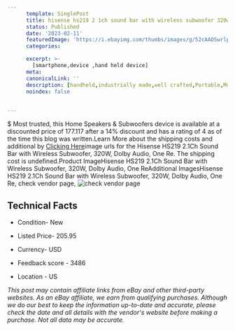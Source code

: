 ```yaml
---
      template: SinglePost
      title: hisense hs219 2 1ch sound bar with wireless subwoofer 320w dolby audio one re
      status: Published
      date: '2023-02-11'
      featuredImage: 'https://i.ebayimg.com/thumbs/images/g/52cAAOSwrlpj17n0/s-l225.jpg'
      categories: 

      excerpt: >-
        [smartphone,device ,hand held device]
      meta:
      canonicalLink: ''
      description: [handheld,industrially made,well crafted,Portable,Mobile,Compact,Convenient,Lightweight,Maneuverable,Man-portable,Miniature,Carriable,Hand-held,Light,Holdable,Transportable,Mobile device,Pocket-sized,On-the-go,Wireless,Cordless,Compact size,Convenient size, smartphone,device ,hand held device]
      noindex: false

        
---
```

$
    Most trusted, this Home Speakers & Subwoofers device is available at a discounted price of 177.117 after a 14% discount and has a rating of 4 as of the time this blog was written.Learn More about the shipping costs and additional by [Clicking Here](https://www.ebay.com/itm/325517030465?hash=item4bca53b441%3Ag%3A52cAAOSwrlpj17n0&mkevt=1&mkcid=1&mkrid=711-53200-19255-0&campid=%253CePNCampaignId%253E&customid=%253CreferenceId%253E&toolid=10049)image urls for the Hisense HS219 2.1Ch Sound Bar with Wireless Subwoofer, 320W, Dolby Audio, One Re. The shipping cost is undefined.Product ImageHisense HS219 2.1Ch Sound Bar with Wireless Subwoofer, 320W, Dolby Audio, One ReAdditional ImagesHisense HS219 2.1Ch Sound Bar with Wireless Subwoofer, 320W, Dolby Audio, One Re, check vendor page, ![check vendor page](https://origin-galleryplus.ebayimg.com/ws/web/325517030465_2_0_1/225x225.jpg,https://origin-galleryplus.ebayimg.com/ws/web/325517030465_3_0_1/225x225.jpg,https://origin-galleryplus.ebayimg.com/ws/web/325517030465_4_0_1/225x225.jpg,https://origin-galleryplus.ebayimg.com/ws/web/325517030465_5_0_1/225x225.jpg,https://origin-galleryplus.ebayimg.com/ws/web/325517030465_6_0_1/225x225.jpg,https://origin-galleryplus.ebayimg.com/ws/web/325517030465_7_0_1/225x225.jpg,https://origin-galleryplus.ebayimg.com/ws/web/325517030465_8_0_1/225x225.jpg,https://origin-galleryplus.ebayimg.com/ws/web/325517030465_9_0_1/225x225.jpg,https://origin-galleryplus.ebayimg.com/ws/web/325517030465_10_0_1/225x225.jpg,https://origin-galleryplus.ebayimg.com/ws/web/325517030465_11_0_1/225x225.jpg,https://origin-galleryplus.ebayimg.com/ws/web/325517030465_12_0_1/225x225.jpg)
    
    

 ## Technical Facts 



     
      

 - Condition- New 


      

 - Listed Price- 205.95 


      

 - Currency- USD 


      

 - Feedback score - 3486 


      

 - Location - US 


      
      

 *_This post may contain affiliate links from eBay and other third-party websites. As an eBay affiliate, we earn from qualifying purchases. Although we do our best to keep the information up-to-date and accurate, please check the date and all details with the vendor's website before making a purchase. Not all data may be accurate._*



    
    
    
    
    